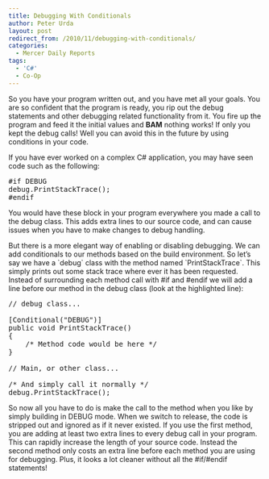 ```yaml
---
title: Debugging With Conditionals
author: Peter Urda
layout: post
redirect_from: /2010/11/debugging-with-conditionals/
categories:
  - Mercer Daily Reports
tags:
  - 'C#'
  - Co-Op
---
```

So you have your program written out, and you have met all your goals. You are so confident that the program is ready, you rip out the debug statements and other debugging related functionality from it. You fire up the program and feed it the initial values and **BAM** nothing works! If only you kept the debug calls! Well you can avoid this in the future by using conditions in your code.

If you have ever worked on a complex C# application, you may have seen code such as the following:

<pre class="brush: csharp; title: ; notranslate" title="">#if DEBUG
debug.PrintStackTrace();
#endif
</pre>

You would have these block in your program everywhere you made a call to the debug class. This adds extra lines to our source code, and can cause issues when you have to make changes to debug handling. 

But there is a more elegant way of enabling or disabling debugging. We can add conditionals to our methods based on the build environment. So let&#8217;s say we have a \`debug\` class with the method named \`PrintStackTrace\`. This simply prints out some stack trace where ever it has been requested. Instead of surrounding each method call with #if and #endif we will add a line before our method in the debug class (look at the highlighted line):

<pre class="brush: csharp; highlight: [3]; title: ; notranslate" title="">// debug class...

[Conditional("DEBUG")]
public void PrintStackTrace()
{
    /* Method code would be here */
}

// Main, or other class...

/* And simply call it normally */
debug.PrintStackTrace();
</pre>

So now all you have to do is make the call to the method when you like by simply building in DEBUG mode. When we switch to release, the code is stripped out and ignored as if it never existed. If you use the first method, you are adding at least two extra lines to every debug call in your program. This can rapidly increase the length of your source code. Instead the second method only costs an extra line before each method you are using for debugging. Plus, it looks a lot cleaner without all the #if/#endif statements!